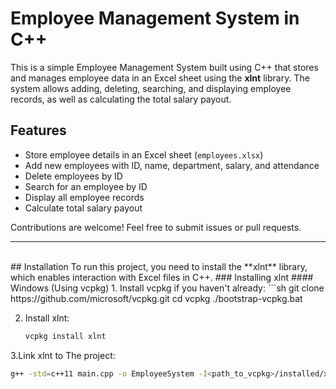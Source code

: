 # Employee Management System in C++

This is a simple Employee Management System built using C++ that stores and manages employee data in an Excel sheet using the **xlnt** library. The system allows adding, deleting, searching, and displaying employee records, as well as calculating the total salary payout.

## Features
- Store employee details in an Excel sheet (`employees.xlsx`)
- Add new employees with ID, name, department, salary, and attendance
- Delete employees by ID
- Search for an employee by ID
- Display all employee records
- Calculate total salary payout

Contributions are welcome! Feel free to submit issues or pull requests.
<hr>
<br>
## Installation
To run this project, you need to install the **xlnt** library, which enables interaction with Excel files in C++.
### Installing xlnt
#### Windows (Using vcpkg)
1. Install vcpkg if you haven't already:
   ```sh
   git clone https://github.com/microsoft/vcpkg.git
   cd vcpkg
   ./bootstrap-vcpkg.bat

2. Install xlnt:
   ```sh
   vcpkg install xlnt
3.Link xlnt to The project:
   ```sh
   g++ -std=c++11 main.cpp -o EmployeeSystem -I<path_to_vcpkg>/installed/x64-windows/include -L<path_to_vcpkg>/installed/x64-windows/lib -lxlnt

